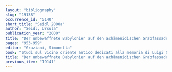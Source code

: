 ```yaml
---
layout: "bibliography"
slug: "19138"
occurrence_id: "5140"
short_title: "Seidl 2000a"
author: "Seidl, Ursula"
publication_year: "2000"
title: "Der unbewaffnete Babylonier auf den achämenidischen Grabfassaden"
pages: "953-959"
editor: "Graziani, Simonetta"
book: "Studi sul vicino oriente antico dedicati alla memoria di Luigi Cagni (Napoli)"
title: "Der unbewaffnete Babylonier auf den achämenidischen Grabfassaden"
previous_item: "19141"
---
```

